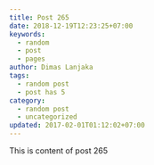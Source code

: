 ```yaml
---
title: Post 265
date: 2018-12-19T12:23:25+07:00
keywords:
  - random
  - post
  - pages
author: Dimas Lanjaka
tags:
  - random post
  - post has 5
category:
  - random post
  - uncategorized
updated: 2017-02-01T01:12:02+07:00
---
```

This is content of post 265